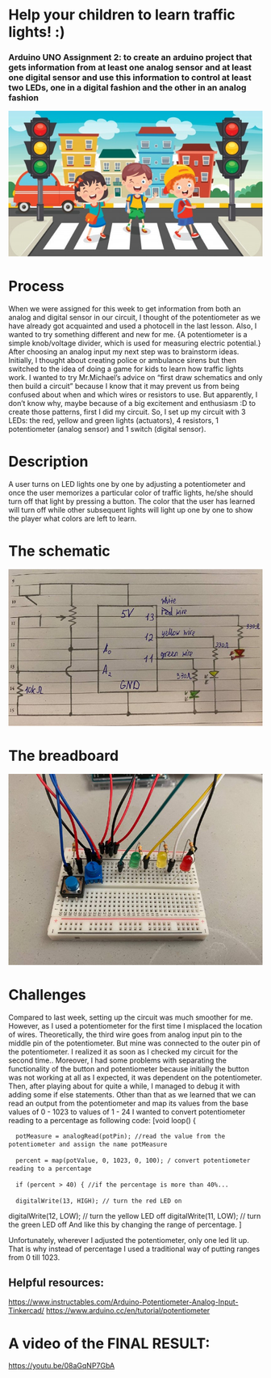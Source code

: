 # Help your children to learn traffic lights! :)
### Arduino UNO Assignment 2: to create an arduino project that gets information from at least one analog sensor and at least one digital sensor and use this information to control at least two LEDs, one in a digital fashion and the other in an analog fashion

![](https://github.com/Sartbayeva/IntrotoIM/blob/main/March%2030/lights.jpg)

# Process
 
When we were assigned for this week to get information from both an analog and digital sensor in our circuit, I thought of the potentiometer as we have already got acquainted and used a photocell in the last lesson. Also, I wanted to try something different and new for me. {A potentiometer is a simple knob/voltage divider, which is used for measuring electric potential.} After choosing an analog input my next step was to brainstorm ideas. Initially, I thought about creating police or ambulance sirens but then switched to the idea of doing a game for kids to learn how traffic lights work. I wanted to try Mr.Michael’s advice on “first draw schematics and only then build a circuit” because I know that it may prevent us from being confused about when and which wires or resistors to use. But apparently, I don’t know why, maybe because of a big excitement and enthusiasm :D to create those patterns, first I did my circuit. So, I set up my circuit with 3 LEDs: the red, yellow and green lights (actuators), 4 resistors, 1 potentiometer (analog sensor) and 1 switch (digital sensor). 
 
# Description
 
A user turns on LED lights one by one by adjusting a potentiometer and once the user memorizes a particular color of traffic lights, he/she should turn off that light by pressing a button. The color that the user has learned will turn off while other subsequent lights will light up one by one to show the player what colors are left to learn.
 
# The schematic

![](https://github.com/Sartbayeva/IntrotoIM/blob/main/March%2030/schematics_Aiya.jfif)
 
# The breadboard

![](https://github.com/Sartbayeva/IntrotoIM/blob/main/March%2030/breadbord_Aiya.jfif)
 
# Challenges
Compared to last week, setting up the circuit was much smoother for me. However, as I used a potentiometer for the first time I misplaced the location of wires. Theoretically, the third wire goes from analog input pin to the middle pin of the potentiometer. But mine was connected to the outer pin of the potentiometer. I realized it as soon as I checked my circuit for the second time.. Moreover, I had some problems with separating the functionality of the button and potentiometer because initially the button was not working at all as I expected, it was dependent on the potentiometer. Then, after playing about for quite a while, I managed to debug it with adding some if else statements. Other than that as we learned that we can read an output from the potentiometer and map its values from the base values of 0 - 1023 to values of 1 - 24 I wanted to convert potentiometer reading to a percentage as following code:
      [void loop() {
      
      potMeasure = analogRead(potPin); //read the value from the potentiometer and assign the name potMeasure
  
      percent = map(potValue, 0, 1023, 0, 100); / convert potentiometer reading to a percentage

      if (percent > 40) { //if the percentage is more than 40%...
  
      digitalWrite(13, HIGH); // turn the red LED on
   digitalWrite(12, LOW); // turn the yellow LED off
   digitalWrite(11, LOW); // turn the green LED off
And like this by changing the range of percentage. ]

Unfortunately, wherever I adjusted the potentiometer, only one led lit up. That is why instead of percentage I used a traditional way of putting ranges from 0 till 1023.
 
## Helpful resources:
https://www.instructables.com/Arduino-Potentiometer-Analog-Input-Tinkercad/
https://www.arduino.cc/en/tutorial/potentiometer
 
# A video of the FINAL RESULT:
https://youtu.be/08aGqNP7GbA

